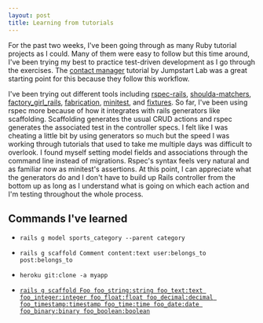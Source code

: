 ```yaml
---
layout: post
title: Learning from tutorials
---
```

For the past two weeks, I've been going through as many Ruby tutorial projects
as I could. Many of them were easy to follow but this time around, I've been
trying my best to practice test-driven development as I go through the
exercises. The [contact
manager](http://tutorials.jumpstartlab.com/projects/contact_manager.html)
tutorial by Jumpstart Lab was a great starting point for this because they
follow this workflow.

I've been trying out different
tools including [rspec-rails](https://github.com/rspec/rspec-rails),
[shoulda-matchers](https://github.com/thoughtbot/shoulda-matchers),
[factory_girl_rails](https://github.com/thoughtbot/factory_girl_rails),
[fabrication](https://github.com/paulelliott/fabrication),
[minitest](https://github.com/seattlerb/minitest), and
[fixtures](http://api.rubyonrails.org/classes/ActiveRecord/FixtureSet.html). So
far, I've been using rspec more because of how it
integrates with rails generators like scaffolding. Scaffolding generates
the usual CRUD actions and rspec generates the associated test in the controller 
specs. I felt like I was cheating a little bit by using generators so much but
the speed I was working through tutorials that used to take me multiple days was
difficult to overlook. I found myself setting model fields and
associations through the command line instead of migrations. Rspec's syntax 
feels very natural and as familiar now as
minitest's assertions. At this point, I can appreciate what the generators do
and I don't have to build up Rails controller from the bottom up as long as I
understand what is going on which each action and I'm testing throughout the
whole process.

## Commands I've learned
* `rails g model sports_category --parent category`

* `rails g scaffold Comment content:text user:belongs_to post:belongs_to`

* `heroku git:clone -a myapp`

* [`rails g scaffold Foo foo_string:string foo_text:text foo_integer:integer
  foo_float:float foo_decimal:decimal foo_timestamp:timestamp foo_time:time
foo_date:date foo_binary:binary
foo_boolean:boolean`](https://agilewarrior.wordpress.com/2014/10/12/rails-generators-cheat-sheet/)
